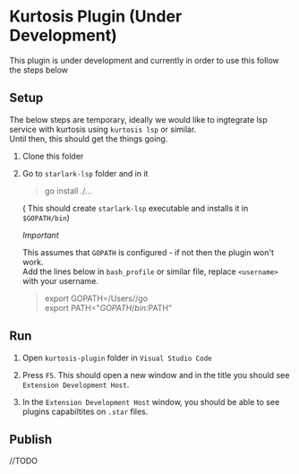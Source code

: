 # Kurtosis Plugin (Under Development)

This plugin is under development and currently in order to use this follow the steps below

## Setup

The below steps are temporary, ideally we would like to ingtegrate lsp service with kurtosis using `kurtosis lsp` or similar.   
Until then, this should get the things going.

1. Clone this folder

2. Go to `starlark-lsp` folder and in it

    > go install ./...

    ( This should create `starlark-lsp` executable and installs it in `$GOPATH/bin`) 
    
    *Important*

    This assumes that `GOPATH` is configured - if not then the plugin won't work.  
    Add the lines below in `bash_profile` or similar file, replace `<username>` with
    your username.
    
    > export GOPATH=/Users/<username>/go   
      export PATH="${GOPATH}/bin:$PATH"

## Run  

1. Open `kurtosis-plugin` folder in `Visual Studio Code`

2. Press `F5`. This should open a new window and in the title you should see `Extension Development Host`.  

3. In the `Extension Development Host` window, you should be able to see plugins capabiltites on `.star` files.

## Publish
//TODO